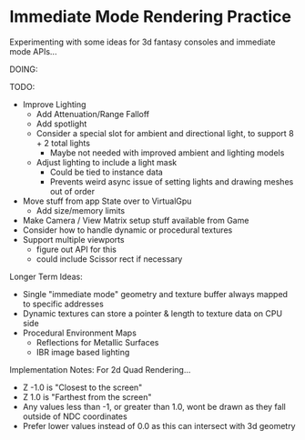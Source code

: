 # Immediate Mode Rendering Practice

Experimenting with some ideas for 3d fantasy consoles and immediate mode APIs...

DOING:


TODO:
- Improve Lighting
  - Add Attenuation/Range Falloff
  - Add spotlight
  - Consider a special slot for ambient and directional light, to support 8 + 2 total lights
    - Maybe not needed with improved ambient and lighting models
  - Adjust lighting to include a light mask
    - Could be tied to instance data
    - Prevents weird async issue of setting lights and drawing meshes out of order
- Move stuff from app State over to VirtualGpu
  - Add size/memory limits
- Make Camera / View Matrix setup stuff available from Game
- Consider how to handle dynamic or procedural textures
- Support multiple viewports
  - figure out API for this
  - could include Scissor rect if necessary

Longer Term Ideas:
- Single "immediate mode" geometry and texture buffer always mapped to specific addresses
- Dynamic textures can store a pointer & length to texture data on CPU side
- Procedural Environment Maps
  - Reflections for Metallic Surfaces
  - IBR image based lighting


Implementation Notes:
For 2d Quad Rendering...
- Z -1.0 is "Closest to the screen"
- Z 1.0 is "Farthest from the screen"
- Any values less than -1, or greater than 1.0, wont be drawn as they fall outside of NDC coordinates
- Prefer lower values instead of 0.0 as this can intersect with 3d geometry